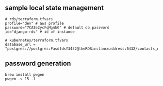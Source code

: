 ## sample local state management

```{bash}
# rds/terraform.tfvars
profile="dev" # aws profile
password="7CA3e2ycFqMgmkG" # default db password
id="django-rds" # id of instance

# kubernetes/terraform.tfvars
database_url = "postgres://postgres:PasdfdsY3432@theRDSinstanceaddress:5432/contacts_db"

```

## password generation

```
brew install pwgen
pwgen -s 15 -1
```
